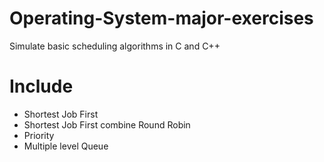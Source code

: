 # Operating-System-major-exercises
Simulate basic scheduling algorithms in C and C++

# Include
* Shortest Job First
* Shortest Job First combine Round Robin
* Priority
* Multiple level Queue
